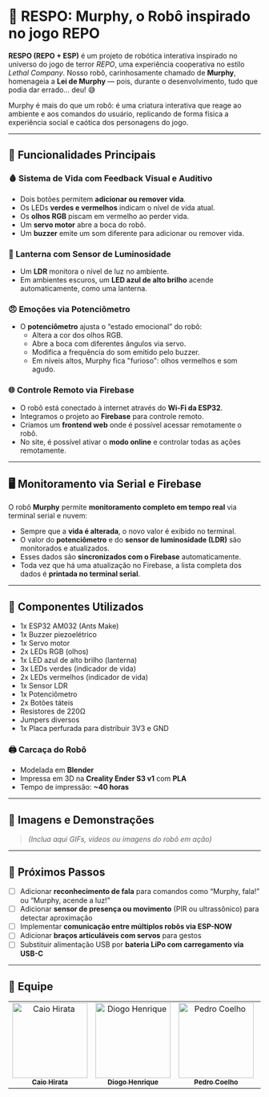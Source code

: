# 🤖 RESPO: Murphy, o Robô inspirado no jogo REPO

**RESPO (REPO + ESP)** é um projeto de robótica interativa inspirado no universo do jogo de terror *REPO*, uma experiência cooperativa no estilo *Lethal Company*. Nosso robô, carinhosamente chamado de **Murphy**, homenageia a **Lei de Murphy** — pois, durante o desenvolvimento, tudo que podia dar errado… deu! 😅

Murphy é mais do que um robô: é uma criatura interativa que reage ao ambiente e aos comandos do usuário, replicando de forma física a experiência social e caótica dos personagens do jogo.

---

## 🧠 Funcionalidades Principais

### 🩸 Sistema de Vida com Feedback Visual e Auditivo
- Dois botões permitem **adicionar ou remover vida**.
- Os LEDs **verdes e vermelhos** indicam o nível de vida atual.
- Os **olhos RGB** piscam em vermelho ao perder vida.
- Um **servo motor** abre a boca do robô.
- Um **buzzer** emite um som diferente para adicionar ou remover vida.

### 🔦 Lanterna com Sensor de Luminosidade
- Um **LDR** monitora o nível de luz no ambiente.
- Em ambientes escuros, um **LED azul de alto brilho** acende automaticamente, como uma lanterna.

### 😠 Emoções via Potenciômetro
- O **potenciômetro** ajusta o “estado emocional” do robô:
  - Altera a cor dos olhos RGB.
  - Abre a boca com diferentes ângulos via servo.
  - Modifica a frequência do som emitido pelo buzzer.
  - Em níveis altos, Murphy fica "furioso": olhos vermelhos e som agudo.

### 🌐 Controle Remoto via Firebase
- O robô está conectado à internet através do **Wi-Fi da ESP32**.
- Integramos o projeto ao **Firebase** para controle remoto.
- Criamos um **frontend web** onde é possível acessar remotamente o robô.
- No site, é possível ativar o **modo online** e controlar todas as ações remotamente.

---

## 🖥️ Monitoramento via Serial e Firebase

O robô **Murphy** permite **monitoramento completo em tempo real** via terminal serial e nuvem:

- Sempre que a **vida é alterada**, o novo valor é exibido no terminal.
- O valor do **potenciômetro** e do **sensor de luminosidade (LDR)** são monitorados e atualizados.
- Esses dados são **sincronizados com o Firebase** automaticamente.
- Toda vez que há uma atualização no Firebase, a lista completa dos dados é **printada no terminal serial**.

---

## 🔧 Componentes Utilizados

- 1x ESP32 AM032 (Ants Make)
- 1x Buzzer piezoelétrico
- 1x Servo motor
- 2x LEDs RGB (olhos)
- 1x LED azul de alto brilho (lanterna)
- 3x LEDs verdes (indicador de vida)
- 2x LEDs vermelhos (indicador de vida)
- 1x Sensor LDR
- 1x Potenciômetro
- 2x Botões táteis
- Resistores de 220Ω
- Jumpers diversos
- 1x Placa perfurada para distribuir 3V3 e GND

### 🖨️ Carcaça do Robô
- Modelada em **Blender**
- Impressa em 3D na **Creality Ender S3 v1** com **PLA**
- Tempo de impressão: **~40 horas**

---

## 📸 Imagens e Demonstrações

> *(Inclua aqui GIFs, vídeos ou imagens do robô em ação)*

---

## 🚀 Próximos Passos

- [ ] Adicionar **reconhecimento de fala** para comandos como “Murphy, fala!” ou “Murphy, acende a luz!”
- [ ] Adicionar **sensor de presença ou movimento** (PIR ou ultrassônico) para detectar aproximação
- [ ] Implementar **comunicação entre múltiplos robôs via ESP-NOW**
- [ ] Adicionar **braços articuláveis com servos** para gestos
- [ ] Substituir alimentação USB por **bateria LiPo com carregamento via USB-C**

---

## 👥 Equipe

<table>
  <tr>
    <td align="center">
      <a href="https://github.com/Kal-0">
        <img src="https://avatars.githubusercontent.com/u/106926790?v=4" width="150px;" alt="Caio Hirata"/><br>
        <sub><b>Caio Hirata</b></sub>
      </a>
    </td>
    <td align="center">
      <a href="https://github.com/DiogoHMC">
        <img src="https://avatars.githubusercontent.com/u/116087739?v=4" width="150px;" alt="Diogo Henrique"/><br>
        <sub><b>Diogo Henrique</b></sub>
      </a>
    </td>
    <td align="center">
      <a href="https://github.com/pedro-coelho-dr">
        <img src="https://avatars.githubusercontent.com/u/111138996?v=4" width="150px;" alt="Pedro Coelho"/><br>
        <sub><b>Pedro Coelho</b></sub>
      </a>
    </td>
    <td align="center">
      <a href="https://github.com/theomilll">
        <img src="https://avatars.githubusercontent.com/u/99195030?v=4" width="150px;" alt="Theo Moura"/><br>
        <sub><b>Theo Moura</b></sub>
      </a>
    </td>
    <td align="center">
      <a href="https://github.com/virnaamaral">
        <img src="https://avatars.githubusercontent.com/u/116957619?v=4" width="150px;" alt="Virna Amaral"/><br>
        <sub><b>Virna Amaral</b></sub>
      </a>
    </td>
  </tr>
</table>
